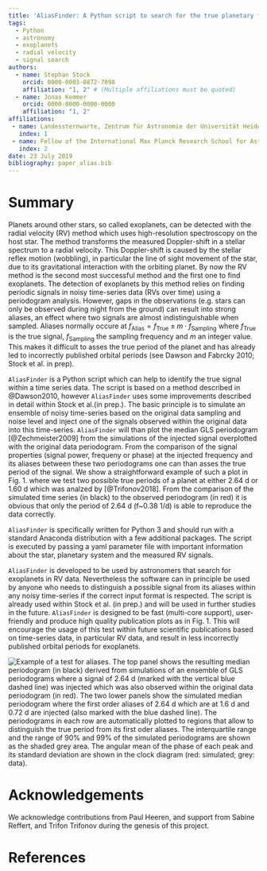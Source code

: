 ```yaml
---
title: 'AliasFinder: A Python script to search for the true planetary frequency within radial velocity data'
tags:
  - Python
  - astronomy
  - exoplanets
  - radial velocity
  - signal search
authors:
  - name: Stephan Stock
    orcid: 0000-0003-0872-7098
    affiliation: "1, 2" # (Multiple affiliations must be quoted)
  - name: Jonas Kemmer
    orcid: 0000-0000-0000-0000
    affiliation: "1, 2"
affiliations:
 - name: Landessternwarte, Zentrum für Astronomie der Universität Heidelberg, Königstuhl 12, 69117 Heidelberg, Germany 
   index: 1
 - name: Fellow of the International Max Planck Research School for Astronomy and Cosmic Physics at the University of Heidelberg (IMPRS-HD)
   index: 2
date: 23 July 2019
bibliography: paper_alias.bib
---
```


# Summary

Planets around other stars, so called exoplanets, can be detected with the radial 
velocity (RV) method which uses high-resolution spectroscopy on the host star. The method transforms the 
measured Doppler-shift in a stellar spectrum to a radial velocity. 
This Doppler-shift is caused by the stellar reflex motion (wobbling),
in particular the line of sight movement of the star, due to its gravitational interaction with the orbiting planet.
By now the RV method is the second most successful method and the first one to find exoplanets. 
The detection of exoplanets by this method relies 
on finding periodic signals in noisy time-series data (RVs over time) using a periodogram analysis.
However, gaps in the observations (e.g. stars can only be observed during night from the ground) 
can result into strong aliases, an effect where two signals are almost indistinguishable when sampled. Aliases 
normally occure at $f_{\text{Alias}}=f_{\text{True}}\pm m \cdot f_{\text{Sampling}}$ where $f_{\text{True}}$
is the true signal, $f_{\text{Sampling}}$ the sampling frequency and $m$ an integer value.
This makes it difficult to asses the true period of the planet and has already led to incorrectly published
orbital periods (see Dawson and Fabrcky 2010; Stock et al. in prep).

``AliasFinder`` is a Python script which can help to identify the true signal within a time series data.
The script is based on a method described in @Dawson2010, however ``AliasFinder`` uses some improvements described
in detail within Stock et al.(in prep.). The basic principle is to simulate an ensemble of noisy time-series based on the 
original data sampling and noise level and inject one of the signals observed within the original data into this time-series.
 ``AliasFinder`` will than plot the median GLS periodogram [@Zechmeister2009] from the simulations of the injected
signal overplotted with the original data periodogram. From the comparison of the signal properties (signal power, 
frequeny or phase) at the injected frequency and its aliases between these two periodograms one can 
than asses the true period of the signal. We show a straightforward example of such a plot in Fig. 1. where we test two possible true periods of a 
planet at either 2.64 d or 1.60 d which was analzed by [@Trifonov2018]. From the comparison of the simulated time series (in black) to the observed periodogram (in red) it is obvious that only the period of 2.64 d (f~0.38 1/d) is able to reproduce the data correctly.

``AliasFinder`` is specifically written for Python 3 and should run with a standard Anaconda distribution 
with a few additional packages. The script is executed by passing a yaml parameter file with important information 
about the star, planetary system and the measured RV signals.  

``AliasFinder`` is developed to be used by astronomers that search for exoplanets in RV data. Nevertheless 
the software can in principle be used by anyone who needs to distinguish a possible signal from its aliases
within any noisy time-series if the correct input format is respected. The script is already
used within Stock et al. (in prep.) and will be used in further studies in the future. 
``AliasFinder`` is designed to be fast (multi-core support), user-friendly and produce high quality publication plots as in Fig. 1. 
This will encourage the usage of this test within future scientific publications based on time-series data, 
in particular RV data, and result in less incorrectly published orbital periods for exoplanets.

![Example of a test for aliases. The top panel shows the resulting median periodogram (in black) derived from simulations of an ensemble of GLS periodograms where a signal of 2.64 d (marked with the vertical blue dashed line) was injected which was also observed within the original data periodogram (in red).
The two lower panels show the simulated median periodogram where the first order aliases of 2.64 d which are at 1.6 d and 0.72 d are injected (also marked with the blue dashed line). The periodograms in each row are automatically plotted to regions that allow to distinguish the true period from its first oder aliases. The interquartile range and the range of 90\% and 99\% of the simulated periodograms are shown as the shaded grey area.
The angular mean of the phase of each peak and its standard deviation
are shown in the clock diagram (red: simulated; grey: data).](example2.png) 

# Acknowledgements

We acknowledge contributions from Paul Heeren, and support from Sabine Reffert,
and Trifon Trifonov during the genesis of this project.

# References
